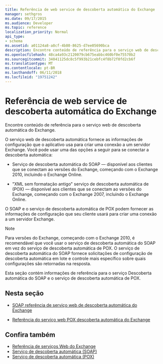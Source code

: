 ```yaml
---
title: Referência de web service de descoberta automática do Exchange
manager: sethgros
ms.date: 09/17/2015
ms.audience: Developer
ms.topic: reference
localization_priority: Normal
api_type:
- schema
ms.assetid: a01124a8-a8cf-4b80-8625-d7ee05690bca
description: Encontre conteúdo de referência para o serviço web de descoberta automática do Exchange.
ms.openlocfilehash: 48ca4a93c2120079cb675eabbc460bf0e75570b2
ms.sourcegitcommit: 34041125dc8c5f993b21cebfc4f8b72f0fd2cb6f
ms.translationtype: MT
ms.contentlocale: pt-BR
ms.lasthandoff: 06/11/2018
ms.locfileid: "19751242"
---
```

# <a name="autodiscover-web-service-reference-for-exchange"></a>Referência de web service de descoberta automática do Exchange

Encontre conteúdo de referência para o serviço web de descoberta automática do Exchange.
  
O serviço web de descoberta automática fornece as informações de configuração que o aplicativo usa para criar uma conexão a um servidor Exchange. Você pode usar uma das opções a seguir para se conectar a descoberta automática:
  
- Serviço de descoberta automática do SOAP — disponível aos clientes que se conectam ao versões do Exchange, começando com o Exchange 2010, incluindo o Exchange Online.
    
- "XML sem formatação antigo" serviço de descoberta automática de (POX) — disponível aos clientes que se conectam ao versões do Exchange, começando com o Exchange 2007, incluindo o Exchange Online. 
    
O SOAP e o serviço de descoberta automática de POX podem fornecer as informações de configuração que seu cliente usará para criar uma conexão a um servidor Exchange.
  
> [!NOTE]
> Para versões do Exchange, começando com o Exchange 2010, é recomendável que você usar o serviço de descoberta automática do SOAP em vez do serviço de descoberta automática de POX. O serviço de descoberta automática do SOAP fornece solicitações de configuração de descoberta automática em lote e controle mais específico sobre quais configurações são retornadas na resposta. 
  
Esta seção contém informações de referência para o serviço Descoberta automática do SOAP e o serviço de descoberta automática de POX.
  
## <a name="in-this-section"></a>Nesta seção
<a name="bk_InThisSection"> </a>

- [SOAP referência de serviço web de descoberta automática do Exchange](soap-autodiscover-web-service-reference-for-exchange.md)
    
- [Referência do serviço web POX descoberta automática do Exchange](pox-autodiscover-web-service-reference-for-exchange.md)
    
## <a name="see-also"></a>Confira também

- [Referência de serviços Web do Exchange](web-services-reference-for-exchange.md)
- [Serviço de descoberta automática (SOAP)](http://msdn.microsoft.com/library/e24d1a1f-0d20-4bd9-ae4c-9112ecacea78%28Office.15%29.aspx)
- [Serviço de descoberta automática (POX)](http://msdn.microsoft.com/library/13c54de3-a91c-4424-8732-99dd8f2162ec%28Office.15%29.aspx)
    


